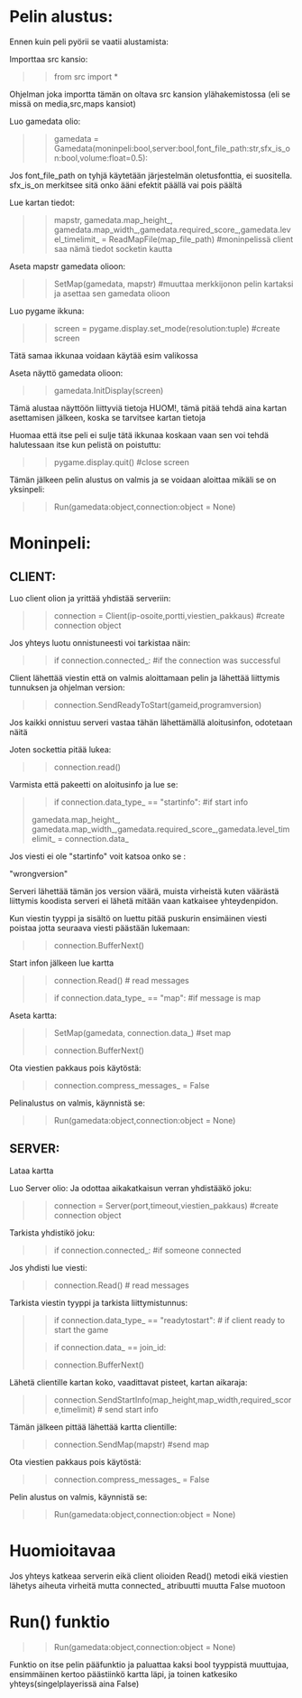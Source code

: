 


# Pelin alustus:

Ennen kuin peli pyörii se vaatii alustamista:

Importtaa src kansio:
>> from src import *

Ohjelman joka importta tämän on oltava src kansion ylähakemistossa
(eli se missä on media,src,maps kansiot)




Luo gamedata olio:
>> gamedata = Gamedata(moninpeli:bool,server:bool,font_file_path:str,sfx_is_on:bool,volume:float=0.5):

Jos font_file_path on tyhjä käytetään järjestelmän oletusfonttia, ei suositella.
sfx_is_on merkitsee sitä onko ääni efektit päällä vai pois päältä


Lue kartan tiedot:
>> mapstr, gamedata.map_height_, gamedata.map_width_,gamedata.required_score_,gamedata.level_timelimit_ = ReadMapFile(map_file_path) #moninpelissä client saa nämä tiedot socketin kautta

Aseta mapstr gamedata olioon:
>> SetMap(gamedata, mapstr) #muuttaa merkkijonon pelin kartaksi ja asettaa sen gamedata olioon


Luo pygame ikkuna:
>>  screen = pygame.display.set_mode(resolution:tuple) #create screen

Tätä samaa ikkunaa voidaan käytää esim valikossa

Aseta näyttö gamedata olioon:

>> gamedata.InitDisplay(screen)

Tämä alustaa näyttöön liittyviä tietoja
HUOM!, tämä pitää tehdä aina kartan asettamisen jälkeen, koska se tarvitsee kartan tietoja



Huomaa että itse peli ei sulje tätä ikkunaa koskaan vaan sen voi tehdä halutessaan itse kun pelistä on poistuttu:
>> pygame.display.quit() #close screen






Tämän jälkeen pelin alustus on valmis ja se voidaan aloittaa mikäli se on yksinpeli:
>> Run(gamedata:object,connection:object = None)



# Moninpeli:


## CLIENT:

Luo client olion ja yrittää yhdistää serveriin:
>> connection = Client(ip-osoite,portti,viestien_pakkaus)  #create connection object


Jos yhteys luotu onnistuneesti
voi tarkistaa näin:
>> if connection.connected_: #if the connection was successful

Client lähettää viestin että on valmis aloittamaan pelin ja lähettää liittymis tunnuksen ja ohjelman version:
>> connection.SendReadyToStart(gameid,programversion)


Jos kaikki onnistuu serveri vastaa tähän lähettämällä aloitusinfon, odotetaan näitä

Joten sockettia pitää lukea:

>> connection.read()

Varmista että pakeetti on aloitusinfo ja lue se:
>> if connection.data_type_ == "startinfo":  #if start info
>
> gamedata.map_height_, gamedata.map_width_,gamedata.required_score_,gamedata.level_timelimit_ = connection.data_ 


Jos viesti ei ole "startinfo" voit katsoa onko se :

"wrongversion"

Serveri lähettää tämän jos version väärä, muista virheistä kuten väärästä liittymis koodista serveri ei lähetä mitään vaan katkaisee yhteydenpidon.


Kun viestin tyyppi ja sisältö on luettu pitää puskurin ensimäinen viesti poistaa jotta seuraava viesti päästään lukemaan:

>> connection.BufferNext() 


Start infon jälkeen lue kartta
>> connection.Read()  # read messages
> 
>> if connection.data_type_ == "map":  #if message is map

Aseta kartta:
>> SetMap(gamedata, connection.data_)  #set map
>
>> connection.BufferNext() 

Ota viestien pakkaus pois käytöstä:
>> connection.compress_messages_ = False


Pelinalustus on valmis, käynnistä se:
>> Run(gamedata:object,connection:object = None)


## SERVER:
Lataa kartta

Luo Server olio:
Ja odottaa aikakatkaisun verran yhdistääkö joku:

>> connection = Server(port,timeout,viestien_pakkaus) #create connection object

Tarkista yhdistikö joku:
>> if connection.connected_: #if someone connected


Jos yhdisti lue viesti:
 >> connection.Read()  # read messages

Tarkista viestin tyyppi ja tarkista liittymistunnus:

>> if connection.data_type_ == "readytostart":  # if client ready to start the game 
> 
>> if connection.data_ == join_id:
>
>> connection.BufferNext() 

Lähetä clientille kartan koko, vaadittavat pisteet, kartan aikaraja:

>> connection.SendStartInfo(map_height,map_width,required_score,timelimit)  # send start info

Tämän jälkeen pittää lähettää kartta clientille:
>> connection.SendMap(mapstr)  #send map


Ota viestien pakkaus pois käytöstä:
>> connection.compress_messages_ = False


Pelin alustus on valmis, käynnistä se:
>> Run(gamedata:object,connection:object = None)




# Huomioitavaa
Jos yhteys katkeaa serverin eikä client olioiden Read() metodi eikä viestien lähetys aiheuta virheitä
mutta connected_ atribuutti muutta False muotoon



# Run() funktio

>> Run(gamedata:object,connection:object = None)

Funktio on itse pelin pääfunktio ja paluattaa kaksi bool tyyppistä muuttujaa, ensimmäinen kertoo päästiinkö kartta läpi, ja toinen katkesiko yhteys(singelplayerissä aina False)














